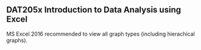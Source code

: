 ## DAT205x Introduction to Data Analysis using Excel

MS Excel 2016 recommended to view all graph types (including hierachical graphs).
